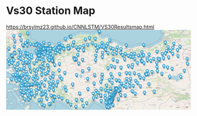 # Vs30 Station Map
https://brsylmz23.github.io/CNNLSTM/VS30Resultsmap.html
![Vs30 Station Map](https://github.com/brsylmz23/CNNLSTM/raw/main/imgs/Vs30map.PNG)




